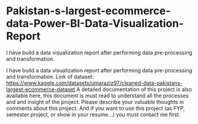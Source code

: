 # Pakistan-s-largest-ecommerce-data-Power-BI-Data-Visualization-Report
I have build a data visualization report after performing data pre-processing and transformation.

I have build a data visualization report after performing data pre-processing and transformation.
Link of dataset: https://www.kaggle.com/datasets/umaraziz97/cleaned-data-pakistans-largest-ecommerce-dataset
A detailed documentation of this project is also available here, this document is must read to understand all the processes and and insight of the project.
Please describe your valuable thoughts in comments about this project.
And if you want to use this project (as FYP, semester project, or show in your resume…) you must contact me first.
